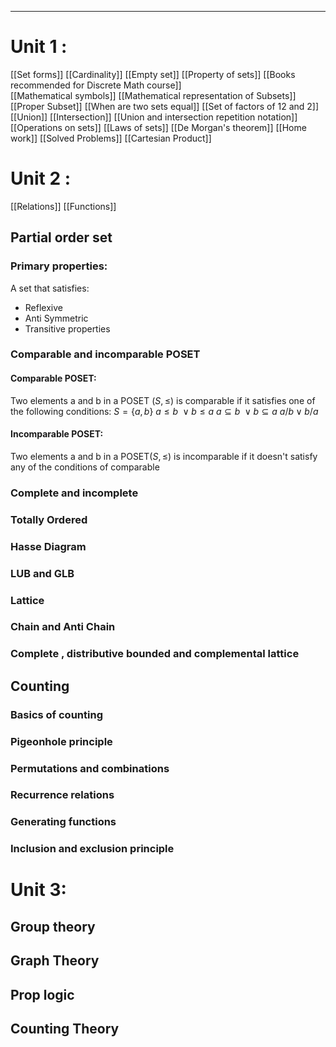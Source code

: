 ___
# Unit 1 :

[[Set forms]]
[[Cardinality]]
[[Empty set]]
[[Property of sets]]
[[Books recommended for Discrete Math course]]  
[[Mathematical symbols]]
[[Mathematical representation of Subsets]]
[[Proper Subset]]
[[When are two sets equal]]
[[Set of factors of 12 and 2]]
[[Union]]
[[Intersection]]
[[Union and intersection repetition notation]]
[[Operations on sets]]
[[Laws of sets]]
[[De Morgan's theorem]]
[[Home work]]
[[Solved Problems]]
[[Cartesian Product]]

# Unit 2 :
[[Relations]]
[[Functions]] 
## Partial order set
### Primary properties:
A set that satisfies:
- Reflexive
- Anti Symmetric
- Transitive
properties

### Comparable and incomparable POSET

#### Comparable POSET:
Two elements a and b in a POSET $(S, \leq)$ is comparable if it satisfies one of the following conditions:
$S= \{a,b\}$
$a\leq b\ \vee b\leq a$
$a\subseteq  b\ \vee b\subseteq a$
$a/b \vee b/a$


#### Incomparable POSET:
Two elements a and b in a POSET$(S,\leq)$ is incomparable if it doesn't satisfy any of the conditions of comparable




### Complete and incomplete

### Totally Ordered
### Hasse Diagram
### LUB and GLB
### Lattice
### Chain and Anti Chain
### Complete , distributive bounded and complemental lattice



## Counting
### Basics of counting
### Pigeonhole principle
### Permutations and combinations
### Recurrence relations
### Generating functions
### Inclusion and exclusion principle


# Unit 3:
## Group theory
## Graph Theory

## Prop logic
## Counting Theory
